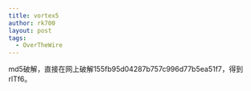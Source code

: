 ```yaml
---
title: vortex5
author: rk700
layout: post
tags:
  - OverTheWire
---
```

md5破解，直接在网上破解155fb95d04287b757c996d77b5ea51f7，得到rlTf6。